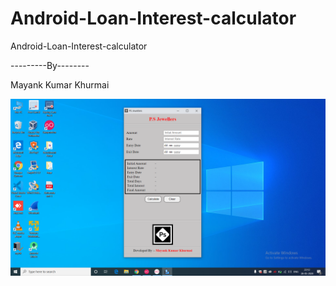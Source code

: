 # Android-Loan-Interest-calculator
Android-Loan-Interest-calculator


---------By--------

Mayank Kumar Khurmai   


![Test Image 4](https://github.com/Mayank-Khurmai/Android-Loan-Interest-calculator/blob/master/Screenshot%20(40).png)
